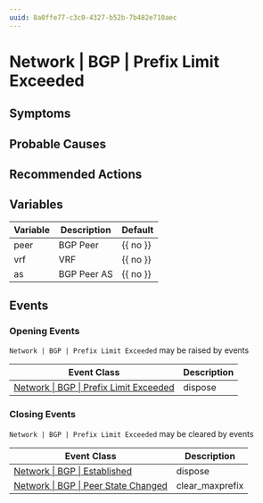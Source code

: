 ```yaml
---
uuid: 8a0ffe77-c3c0-4327-b52b-7b482e710aec
---
```

# Network | BGP | Prefix Limit Exceeded

## Symptoms

## Probable Causes

## Recommended Actions

## Variables

| Variable | Description | Default  |
| -------- | ----------- | -------- |
| peer     | BGP Peer    | {{ no }} |
| vrf      | VRF         | {{ no }} |
| as       | BGP Peer AS | {{ no }} |

## Events

### Opening Events
`Network | BGP | Prefix Limit Exceeded` may be raised by events

| Event Class                                                                                                | Description |
| ---------------------------------------------------------------------------------------------------------- | ----------- |
| [Network \| BGP \| Prefix Limit Exceeded](../event-classes-reference/network/bgp/prefix-limit-exceeded.md) | dispose     |

### Closing Events
`Network | BGP | Prefix Limit Exceeded` may be cleared by events

| Event Class                                                                                          | Description     |
| ---------------------------------------------------------------------------------------------------- | --------------- |
| [Network \| BGP \| Established](../event-classes-reference/network/bgp/established.md)               | dispose         |
| [Network \| BGP \| Peer State Changed](../event-classes-reference/network/bgp/peer-state-changed.md) | clear_maxprefix |
